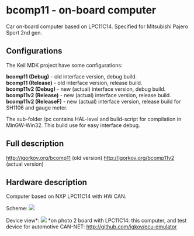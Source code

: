 # bcomp11 - on-board computer

Car on-board computer based on LPC11C14. Specified for Mitsubishi Pajero Sport 2nd gen.

Configurations
-----------------------------------------

The Keil MDK project have some configurations:

<b>bcomp11 (Debug)</b> - old interface version, debug build.<br>
<b>bcomp11 (Release)</b> - old interface version, release build.<br>
<b>bcomp11v2 (Debug)</b> - new (actual) interface version, debug build.<br>
<b>bcomp11v2 (Release)</b> - new (actual) interface version, release build.<br>
<b>bcomp11v2 (ReleaseF)</b> - new (actual) interface version, release build for SH1106 and gauge meter.<br>

The sub-folder /pc contains HAL-level and build-script for compilation in MinGW-Win32. This build use for easy interface debug.

Full description
-----------------------------------------

http://igorkov.org/bcomp11 (old version)
http://igorkov.org/bcomp11v2 (actual version)

Hardware description 
-----------------------------------------

Computer based on NXP LPC11C14 with HW CAN.

Scheme:
<img src="http://igorkov.org/images/bcomp11-scheme-v2.png">

Device view*:
<img src="http://igorkov.org/images/bcomp11-tests.jpg">
*on photo 2 board with LPC11C14: this computer, and test device for automotive CAN-NET: http://github.com/igkov/ecu-emulator
